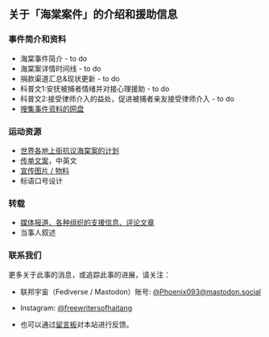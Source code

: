 ## 关于「海棠案件」的介绍和援助信息

### 事件简介和资料

- 海棠事件简介 - to do
- 海棠案详情时间线 - to do
- 捐款渠道汇总&现状更新 - to do
- 科普文1:安抚被捕者情绪并对接心理援助 - to do
- 科普文2:接受律师介入的益处，促进被捕者亲友接受律师介入 - to do
- [搜集事件资料的网盘](https://drive.google.com/drive/folders/1r461Dzhe25YBABCH9S_vH7yg4Fno_WG3)

### 运动资源

- [世界各地上街抗议海棠案的计划](/posts/000030-activities/)
- [传单文案](/posts/000010-flyer/)，中英文
- [宣传图片 / 物料](/posts/000013-pictures/)
- 标语口号设计

### 转载

- [媒体报道、各种组织的支援信息、评论文章](/posts/000015-reports/)
- 当事人叙述

### 联系我们

更多关于此事的消息，或追踪此事的进展，请关注：

- 联邦宇宙（Fediverse / Mastodon）账号: [@Phoenix093@mastodon.social](https://mastodon.social/@Phoenix093)

- Instagram: [@freewritersofhaitang](https://www.instagram.com/freewritersofhaitang/)

- 也可以通过[留言板](https://cryptpad.fr/form/#/2/form/view/11rS9aG2ilfoe+J-17tKLUWYAdmn03XSze1HJ75zdOY/)对本站进行反馈。
